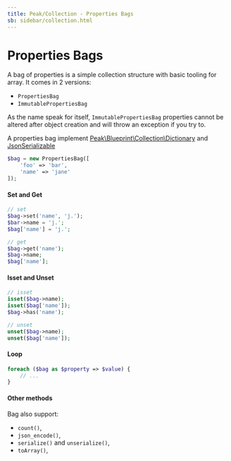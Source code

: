 ```yaml
---
title: Peak/Collection - Properties Bags
sb: sidebar/collection.html
---
```


# Properties Bags

A bag of properties is a simple collection structure with basic tooling for array. It comes in 2 versions: 
- ``PropertiesBag`` 
- ``ImmutablePropertiesBag``

As the name speak for itself, ``ImmutablePropertiesBag`` properties cannot be altered after object creation and will throw an exception if you try to.

A properties bag implement [Peak\Blueprint\Collection\Dictionary](https://github.com/peakphp/framework/blob/master/src/Blueprint/Collection/Dictionary.php) and [JsonSerializable](https://php.net/manual/en/class.jsonserializable.php)

```php
$bag = new PropertiesBag([
    'foo' => 'bar',
    'name' => 'jane'
]);
```

#### Set and Get
```php
// set
$bag->set('name', 'j.');
$bar->name = 'j.';
$bag['name'] = 'j.';

// get
$bag->get('name');
$bag->name;
$bag['name'];
```

#### Isset and Unset
```php
// isset
isset($bag->name);
isset($bag['name']);
$bag->has('name');

// unset
unset($bag->name);
unset($bag['name']);
```

#### Loop
```php
foreach ($bag as $property => $value) {
    // ...
}
```

#### Other methods

Bag also support:
 - ``count()``, 
 - ``json_encode()``, 
 - ``serialize()`` and ``unserialize()``, 
 - ``toArray()``, 

